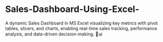 # Sales-Dashboard-Using-Excel-
A dynamic Sales Dashboard in MS Excel visualizing key metrics with pivot tables, slicers, and charts, enabling real-time sales tracking, performance analysis, and data-driven decision-making. 🚀📊
